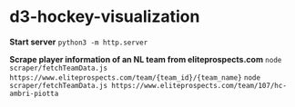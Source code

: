 # d3-hockey-visualization

**Start server**
`python3 -m http.server`

**Scrape player information of an NL team from eliteprospects.com**
`node scraper/fetchTeamData.js https://www.eliteprospects.com/team/{team_id}/{team_name}`
`node scraper/fetchTeamData.js https://www.eliteprospects.com/team/107/hc-ambri-piotta`